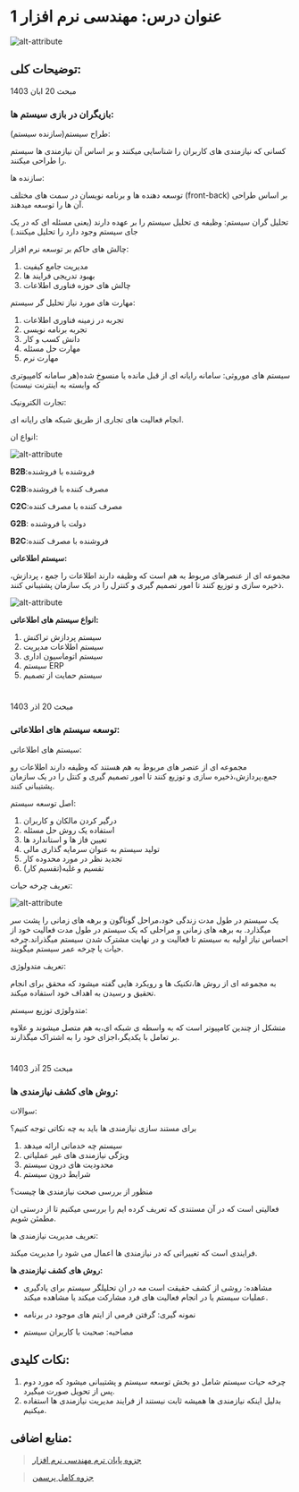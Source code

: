 

# عنوان درس: مهندسی نرم افزار 1

![alt-attribute][software]

[software]: /Courses//Software%20engineering%201/img/software.jpeg


## توضیحات کلی:


مبحث 20 ابان 1403

### **بازیگران در بازی سیستم ها:**

طراح سیستم(سازنده سیستم):

کسانی که نیازمندی های کاربران را شناسایی میکنند و بر اساس آن نیازمندی ها سیستم را طراحی میکنند.

سازنده ها:

توسعه دهنده ها و برنامه نویسان در سمت های مختلف (front-back) بر اساس طراحی آن ها را توسعه میدهند.

تحلیل گران سیستم:
وظیفه ی تحلیل سیستم را بر عهده دارند (یعنی مسئله ای که در یک جای سیستم وجود دارد را تحلیل میکنند.)

چالش های حاکم بر توسعه نرم افزار:

1. مدیریت جامع کیفیت
2. بهبود تدریجی فرایند ها
3. چالش های حوزه فناوری اطلاعات

مهارت های مورد نیاز تحلیل گر سیستم:

1. تجربه در زمینه فناوری اطلاعات
2. تجربه برنامه نویسی
3. دانش کسب و کار
4. مهارت حل مسئله
5. مهارت نرم
   
 سیستم های موروثی:
 سامانه رایانه ای از قبل مانده یا منسوخ شده(هر سامانه کامپیوتری که وابسته به اینترنت نیست)

 تجارت الکترونیک:

 انجام فعالیت های تجاری از طریق شبکه های رایانه ای.
 
انواع ان:

![alt-attribute][E-commerce]

[E-commerce]: /Courses//Software%20engineering%201/img/E-Commerce-Types.jpg

**B2B**:فروشنده با فروشنده    

**C2B**:مصرف کننده با فروشنده

**C2C**:مصرف کننده با مصرف کننده

**G2B**: دولت با فروشنده

**B2C**:فروشنده با مصرف کننده

**سیستم اطلاعاتی:**

مجموعه ای از عنصرهای مربوط به هم است که وظیفه دارند اطلاعات را جمع ، پردازش، ذخیره سازی و توزیع کنند تا امور تصمیم گیری و کنترل را در یک سازمان پشتیبانی کنند.

![alt-attribute][system]

[system]: /Courses//Software%20engineering%201/img/system.jpg

**انواع سیستم های اطلاعاتی:**

1. سیستم پردازش تراکنش
2. سیستم اطلاعات مدیریت
3. سیستم اتوماسیون اداری
4. سیستم ERP
5. سیستم حمایت از تصمیم
   

#

مبحث 20 اذر 1403


### **توسعه سیستم های اطلاعاتی:**


سیستم های اطلاعاتی:

مجموعه ای از عنصر های مربوط به هم هستند که وظیفه دارند اطلاعات رو جمع،پردازش،ذخیره سازی و توزیع کنند تا امور تصمیم گیری و کنتل را در یک سازمان پشتیبانی کنند.

اصل توسعه سیستم:

1. درگیر کردن مالکان و کاربران
2. استفاده یک روش حل مسئله
3. تعیین فاز ها و استاندارد ها
4. تولید سیستم به عنوان سرمایه گذاری مالی
5. تجدید نظر در مورد محدوده کار
6. تقسیم و غلبه(تقسیم کار)


تعریف چرخه حیات:

![alt-attribute][life]

[life]: /Courses//Software%20engineering%201/img/life.png

یک سیستم در طول مدت زندگی خود،مراحل گوناگون و برهه های زمانی را پشت سر میگذارد. به برهه های زمانی و مراحلی که یک سیستم در طول مدت فعالیت خود از احساس نیاز اولیه به سیستم تا فعالیت و در نهایت مشترک شدن سیستم میگذراند.چرخه حیات یا چرخه عمر سیستم میگویند.

تعریف متدولوژی:

به مجموعه ای از روش ها،تکنیک ها و رویکرد هایی گفته میشود که محقق برای انجام تحقیق و رسیدن به اهداف خود استفاده میکند.

 متدولوژی توزیع سیستم:

 متشکل از چندین کامپیوتر است که به واسطه ی شبکه ای،به  هم متصل میشوند و علاوه بر تعامل با یکدیگر،اجزای خود را به اشتراک میگذارند.

#
مبحث 25 آذر 1403
 ### **روش های کشف نیازمندی ها:**

سوالات:

برای مستند سازی نیازمندی ها باید به چه نکاتی توجه کنیم؟

1. سیستم چه خدماتی ارائه میدهد
2. ویژگی نیازمندی های غیر عملیاتی
3. محدودیت های درون سیستم
4. شرایط درون سیستم

منظور از بررسی صحت نیازمندی ها چیست؟

فعالیتی است که در آن مستندی که تعریف کرده ایم را بررسی میکنیم تا از درستی ان مطمئن شویم.

تعریف مدیریت نیازمندی ها:

فرایندی است که تغییراتی که در نیازمندی ها اعمال می شود را مدیریت میکند.

 **روش های کشف نیازمندی ها:**


+ مشاهده:
روشی از کشف حقیقت است مه در ان تحلیلگر سیستم برای یادگیری عملیات سیستم یا در انجام فعالیت های فرد مشارکت میکند یا مشاهده میکند.

   
 + نمونه گیری:
 گرفتن فرمی از ایتم های موجود در برنامه 

+ مصاحبه:
صحبت با کاربران سیستم




## نکات کلیدی:
1. چرخه حیات سیستم شامل دو بخش توسعه سیستم و پشتیبانی میشود که مورد دوم پس از تحویل صورت میگیرد. 
2. بدلیل اینکه نیازمندی ها همیشه ثابت نیستند از فرایند مدیریت نیازمندی ها استفاده میکنیم.

## منابع اضافی:
> [جزوه پایان ترم مهندسی نرم افزار](https://s32.picofile.com/file/8481919692/%D8%AC%D8%B2%D9%88%D9%87_%D9%BE%D8%A7%DB%8C%D8%A7%D9%86_%D8%AF%D8%B1%D8%B3_%D9%85%D9%87%D9%86%D8%AF%D8%B3%DB%8C_%D9%86%D8%B1%D9%85_%D8%A7%D9%81%D8%B2%D8%A7%D8%B1.pdf.html)

> [جزوه کامل پرسمن](https://spada.uns.ac.id/pluginfile.php/77566/mod_resource/content/1/RPL-7th_ed_software_engineering_a_practitioners_approach_by_roger_s._pressman_.pdf)